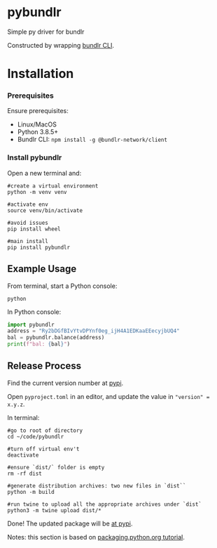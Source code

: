 # pybundlr
Simple py driver for bundlr

Constructed by wrapping [bundlr CLI](https://docs.bundlr.network/docs/client/cli).

# Installation

### Prerequisites

Ensure prerequisites:
- Linux/MacOS
- Python 3.8.5+
- Bundlr CLI: `npm install -g @bundlr-network/client`

### Install pybundlr

Open a new terminal and:

```console
#create a virtual environment
python -m venv venv

#activate env
source venv/bin/activate

#avoid issues
pip install wheel

#main install
pip install pybundlr
```

## Example Usage

From terminal, start a Python console:
```console
python
```

In Python console:
```python
import pybundlr
address = "Ry2bDGfBIvYtvDPYnf0eg_ijH4A1EDKaaEEecyjbUQ4"
bal = pybundlr.balance(address)
print(f"bal: {bal}")
```


## Release Process

Find the current version number at [pypi](https://pypi.org/project/pybundlr/).

Open `pyproject.toml` in an editor, and update the value in `"version" = x.y.z`.

In terminal:

```console
#go to root of directory
cd ~/code/pybundlr

#turn off virtual env't
deactivate

#ensure `dist/` folder is empty
rm -rf dist

#generate distribution archives: two new files in `dist`` 
python -m build

#run twine to upload all the appropriate archives under `dist`
python3 -m twine upload dist/*
```

Done! The updated package will be [at pypi](https://pypi.org/project/pybundlr/).

Notes: this section is based on [packaging.python.org tutorial](https://packaging.python.org/en/latest/tutorials/packaging-projects/).
